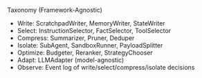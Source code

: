 Taxonomy (Framework-Agnostic)

- Write: ScratchpadWriter, MemoryWriter, StateWriter
- Select: InstructionSelector, FactSelector, ToolSelector
- Compress: Summarizer, Pruner, Deduper
- Isolate: SubAgent, SandboxRunner, PayloadSplitter
- Optimize: Budgeter, Reranker, StrategyChooser
- Adapt: LLMAdapter (model-agnostic)
- Observe: Event log of write/select/compress/isolate decisions


